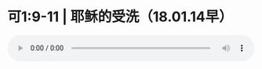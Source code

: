 # 可1:9-11 | 耶稣的受洗（18.01.14早）

<audio style="width: 100%;" preload="false" controls controlslist="nodownload"><source src="//cdn.simai.ml/audio/mp3/old/19492.mp3" type="audio/mpeg">Your browser does not support the audio element.</audio>


